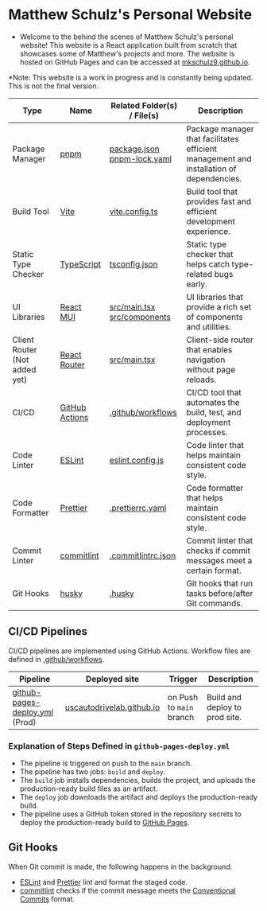 # Matthew Schulz's Personal Website

- Welcome to the behind the scenes of Matthew Schulz's personal website! This
  website is a React application built from scratch that showcases some of
  Matthew's projects and more. The website is hosted on GitHub Pages and can be
  accessed at [mkschulz9.github.io](https://mkschulz9.github.io).

\*Note: This website is a work in progress and is constantly being updated. This
is not the final version.

| Type                          | Name                                                               | Related Folder(s) / File(s)                                        | Description                                                                             |
| ----------------------------- | ------------------------------------------------------------------ | ------------------------------------------------------------------ | --------------------------------------------------------------------------------------- |
| Package Manager               | [pnpm](https://pnpm.io/)                                           | [package.json](package.json) <br> [pnpm-lock.yaml](pnpm-lock.yaml) | Package manager that facilitates efficient management and installation of dependencies. |
| Build Tool                    | [Vite](https://vitejs.dev/)                                        | [vite.config.ts](vite.config.ts)                                   | Build tool that provides fast and efficient development experience.                     |
| Static Type Checker           | [TypeScript](https://www.typescriptlang.org/)                      | [tsconfig.json](tsconfig.json)                                     | Static type checker that helps catch type-related bugs early.                           |
| UI Libraries                  | [React](https://reactjs.org/) <br> [MUI](https://mui.com/)         | [src/main.tsx](src/main.tsx) <br> [src/components](src/components) | UI libraries that provide a rich set of components and utilities.                       |
| Client Router (Not added yet) | [React Router](https://reactrouter.com/)                           | [src/main.tsx](src/main.tsx)                                       | Client-side router that enables navigation without page reloads.                        |
| CI/CD                         | [GitHub Actions](https://github.com/features/actions)              | [.github/workflows](.github/workflows)                             | CI/CD tool that automates the build, test, and deployment processes.                    |
| Code Linter                   | [ESLint](https://eslint.org/)                                      | [eslint.config.js](eslint.config.js)                               | Code linter that helps maintain consistent code style.                                  |
| Code Formatter                | [Prettier](https://prettier.io/)                                   | [.prettierrc.yaml](.prettierrc.yaml)                               | Code formatter that helps maintain consistent code style.                               |
| Commit Linter                 | [commitlint](https://github.com/conventional-changelog/commitlint) | [.commitlintrc.json](.commitlintrc.json)                           | Commit linter that checks if commit messages meet a certain format.                     |
| Git Hooks                     | [husky](https://typicode.github.io/husky/#/)                       | [.husky](.husky)                                                   | Git hooks that run tasks before/after Git commands.                                     |

## CI/CD Pipelines

CI/CD pipelines are implemented using GitHub Actions. Workflow files are defined
in [.github/workflows](.github/workflows).

| Pipeline                                                                    | Deployed site                                                  | Trigger                  | Description                    |
| --------------------------------------------------------------------------- | -------------------------------------------------------------- | ------------------------ | ------------------------------ |
| [github-pages-deploy.yml](.github/workflows/github-pages-deploy.yml) (Prod) | [uscautodrivelab.github.io](https://uscautodrivelab.github.io) | on Push to `main` branch | Build and deploy to prod site. |

### Explanation of Steps Defined in `github-pages-deploy.yml`

- The pipeline is triggered on push to the `main` branch.
- The pipeline has two jobs: `build` and `deploy`.
- The `build` job installs dependencies, builds the project, and uploads the
  production-ready build files as an artifact.
- The `deploy` job downloads the artifact and deploys the production-ready
  build.
- The pipeline uses a GitHub token stored in the repository secrets to deploy
  the production-ready build to [GitHub Pages](https://pages.github.com/).

## Git Hooks

When Git commit is made, the following happens in the background:

- [ESLint](https://eslint.org/) and [Prettier](https://prettier.io/) lint and
  format the staged code.
- [commitlint](https://github.com/conventional-changelog/commitlint) checks if
  the commit message meets the
  [Conventional Commits](https://www.conventionalcommits.org/en/v1.0.0/) format.
